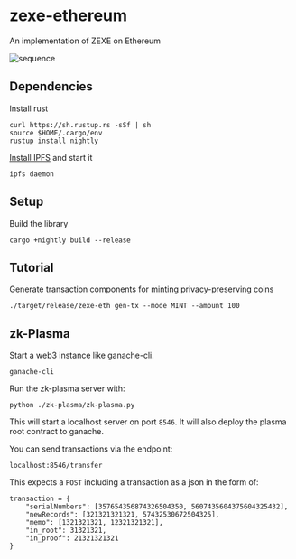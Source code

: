 # zexe-ethereum
An implementation of ZEXE on Ethereum

![sequence](https://raw.githubusercontent.com/edcon-reiwa/zexe-ethereum/master/docs/zexe_sequence.png)

## Dependencies
Install rust
```
curl https://sh.rustup.rs -sSf | sh
source $HOME/.cargo/env
rustup install nightly
```

[Install IPFS](https://docs.ipfs.io/introduction/install/) and start it
```
ipfs daemon
```

## Setup
Build the library
```
cargo +nightly build --release
```

## Tutorial
Generate transaction components for minting privacy-preserving coins
```
./target/release/zexe-eth gen-tx --mode MINT --amount 100
```

## zk-Plasma
Start a web3 instance like ganache-cli.

```
ganache-cli
```

Run the zk-plasma server with:

```
python ./zk-plasma/zk-plasma.py
```

This will start a localhost server on port `8546`. It will also deploy the plasma root contract to ganache.

You can send transactions via the endpoint:
```
localhost:8546/transfer
```

This expects a `POST` including a transaction as a json in the form of:
```
transaction = {
    "serialNumbers": [357654356874326504350, 5607435604375604325432],
    "newRecords": [321321321321, 57432530672504325],
    "memo": [1321321321, 12321321321],
    "in_root": 31321321,
    "in_proof": 21321321321
}
```